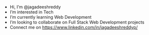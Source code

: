 - Hi, I’m @jagadeeshreddy
- I’m interested in Tech
- I’m currently learning Web Development
- I’m looking to collaborate on Full Stack Web Development projects
- Connect me on https://www.linkedin.com/in/jagadeeshreddyp/


<!---
imjagadeeshreddy/imjagadeeshreddy is a ✨ special ✨ repository because its `README.md` (this file) appears on your GitHub profile.
You can click the Preview link to take a look at your changes.
--->
